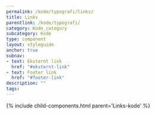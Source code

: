 ```yaml
---
permalink: /kode/typografi/links/
title: Links
parentlink: /kode/typografi/
category: Kode_category
subcategory: Kode
type: component
layout: styleguide
anchor: true
subnav:
- text: Eksternt link
  href: "#eksternt-link"
- text: Footer link
  href: "#footer-link"
description: ""
tags:
---
```


{% include child-components.html parent='Links-kode' %}
